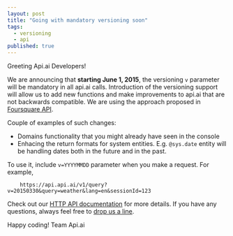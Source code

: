 ```yaml
---
layout: post
title: "Going with mandatory versioning soon"
tags: 
  - versioning
  - api
published: true
---
```


Greeting Api.ai Developers!

We are announcing that **starting June 1, 2015**, the versioning ```v``` parameter will be mandatory in all api.ai calls. 
Introduction of the versioning support will allow us to add new functions and make improvements to api.ai that are not backwards compatible. We are using the approach proposed in [Foursquare API](https://developer.foursquare.com/overview/versioning).

Couple of examples of such changes:
- Domains functionality that you might already have seen in the console
- Enhacing the return formats for system entities. E.g. ```@sys.date``` entity will be handling dates both in the future and in the past.

To use it, include ```v=YYYYMMDD``` parameter when you make a request. For example, 
```
	https://api.api.ai/v1/query?v=20150330&query=weather&lang=en&sessionId=123
```
Check out our [HTTP API documentation](http://api.ai/docs/reference/#versioning) for more details.
If you have any questions, always feel free to <a href='&#109;&#97;il&#116;&#111;&#58;&#115;u&#37;7&#48;p%6Frt&#64;a%7&#48;&#105;&#46;%61i'>drop us a line</a>.

Happy coding!
Team Api.ai
